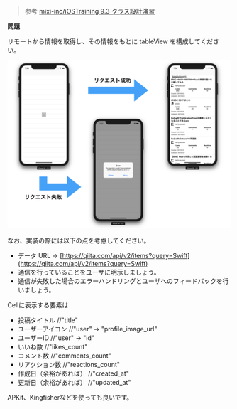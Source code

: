 > 参考 [mixi-inc/iOSTraining 9.3 クラス設計演習](https://github.com/mixi-inc/iOSTraining/wiki/9.3-%E3%82%AF%E3%83%A9%E3%82%B9%E8%A8%AD%E8%A8%88%E6%BC%94%E7%BF%92)

**問題**

リモートから情報を取得し、その情報をもとに tableView を構成してください。

![homework1](./images/2_4/image1.png)

なお、実装の際には以下の点を考慮してください。

- データ URL -> [https://qiita.com/api/v2/items?query=Swift](https://qiita.com/api/v2/items?query=Swift)
- 通信を行っていることをユーザに明示しましょう。
- 通信が失敗した場合のエラーハンドリングとユーザへのフィードバックを行いましょう。

Cellに表示する要素は

- 投稿タイトル //"title"
- ユーザーアイコン //"user" -> "profile_image_url"
- ユーザーID //"user" -> "id"
- いいね数 //"likes_count"
- コメント数 //"comments_count"
- リアクション数 //"reactions_count"
- 作成日（余裕があれば） //"created_at"
- 更新日（余裕があれば） //"updated_at"

APKit、Kingfisherなどを使っても良いです。
